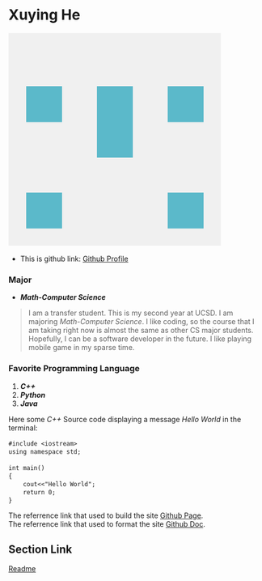 # **Xuying He**
![Github profile image](/github_profile.png)
* This is github link: [Github Profile](https://github.com/pika-chu11)
### Major
* ***Math-Computer Science***
>I am a transfer student. This is my second year at UCSD. I am majoring *Math-Computer Science*. I like coding, so the course that I am taking right now is almost the same as other CS major students. Hopefully, I can be a software developer in the future. I like playing mobile game in my sparse time. 

### Favorite Programming Language
1. **_C++_** 
2. **_Python_** 
3. **_Java_**
 
Here some *C++* Source code displaying a message *Hello World* in the terminal:
```
#include <iostream>
using namespace std;

int main()
{
    cout<<"Hello World";
    return 0;
}
```
The referrence link that used to build the site [Github Page](https://pages.github.com/).\
The referrence link that used to format the site [Github Doc](https://docs.github.com/en/get-started/writing-on-github/getting-started-with-writing-and-formatting-on-github/basic-writing-and-formatting-syntax).

## Section Link
[Readme](/README.md)